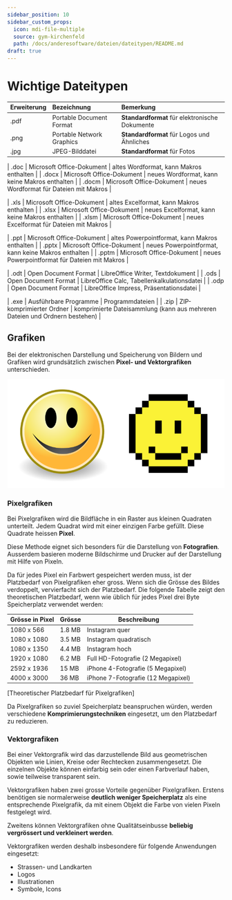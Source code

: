 ```yaml
---
sidebar_position: 10
sidebar_custom_props:
  icon: mdi-file-multiple
  source: gym-kirchenfeld
  path: /docs/anderesoftware/dateien/dateitypen/README.md
draft: true
---
```


# Wichtige Dateitypen



| Erweiterung                                                        | Bezeichnung               | Bemerkung                                      |
| :----------------------------------------------------------------- | :------------------------ | :--------------------------------------------- |
| <Icon icon="mdi-file-pdf-box" size="2.6rem" color="#FF3500"/> .pdf | Portable Document Format  | **Standardformat** für elektronische Dokumente |
| <Icon icon="mdi-file-image" size="2.6rem" color="#3348b5"/> .png   | Portable Network Graphics | **Standardformat** für Logos und Ähnliches     |
| <Icon icon="mdi-file-image" size="2.6rem" color="#3348b5"/> .jpg   | JPEG-Bilddatei            | **Standardformat** für Fotos                   |

| <Icon icon="mdi-file-word" size="2.6rem" color="#00a2ed"/> .doc | Microsoft Office-Dokument         | altes Wordformat, kann Makros enthalten          |
| <Icon icon="mdi-file-word" size="2.6rem" color="#00a2ed"/> .docx | Microsoft Office-Dokument         | neues Wordformat, kann keine Makros enthalten |
| <Icon icon="mdi-file-word" size="2.6rem" color="#00a2ed"/> .docm | Microsoft Office-Dokument         | neues Wordformat für Dateien mit Makros |

| <Icon icon="mdi-file-excel" size="2.6rem" color="#7FBA00"/> .xls | Microsoft Office-Dokument         | altes Excelformat, kann Makros enthalten          |
| <Icon icon="mdi-file-excel" size="2.6rem" color="#7FBA00"/> .xlsx | Microsoft Office-Dokument         | neues Excelformat, kann keine Makros enthalten |
| <Icon icon="mdi-file-excel" size="2.6rem" color="#7FBA00"/> .xlsm | Microsoft Office-Dokument         | neues Excelformat für Dateien mit Makros |

| <Icon icon="mdi-file-powerpoint" size="2.6rem" color="#F25022"/> .ppt | Microsoft Office-Dokument         | altes Powerpointformat, kann Makros enthalten          |
| <Icon icon="mdi-file-powerpoint" size="2.6rem" color="#F25022"/> .pptx | Microsoft Office-Dokument         | neues Powerpointformat, kann keine Makros enthalten |
| <Icon icon="mdi-file-powerpoint" size="2.6rem" color="#F25022"/> .pptm | Microsoft Office-Dokument         | neues Powerpointformat für Dateien mit Makros |

| <Icon icon="mdi-file-document" size="2.6rem" color="#0369A3"/> .odt | Open Document Format              | LibreOffice Writer, Textdokument |
| <Icon icon="mdi-file-chart" size="2.6rem" color="#18A303"/> .ods | Open Document Format              | LibreOffice Calc, Tabellenkalkulationsdatei |
| <Icon icon="mdi-file-eye" size="2.6rem" color="#A33E03"/> .odp | Open Document Format              | LibreOffice Impress, Präsentationsdatei |

| <Icon icon="mdi-file-alert" size="2.6rem" color="#666"/> .exe | Ausführbare Programme             | Programmdateien |
| <Icon icon="mdi-folder-zip" size="2.6rem" color="#F8D775"/> .zip | ZIP-komprimierter Ordner          | komprimierte Dateisammlung (kann aus mehreren Dateien und Ordnern bestehen) |



## Grafiken

Bei der elektronischen Darstellung und Speicherung von Bildern und Grafiken wird grundsätzlich zwischen **Pixel- und Vektorgrafiken** unterschieden.

![Smiley als Vektor- und Pixelgrafik](./smiley-pixel-vektor.png)

### Pixelgrafiken

Bei Pixelgrafiken wird die Bildfläche in ein Raster aus kleinen Quadraten unterteilt. Jedem Quadrat wird mit einer einzigen Farbe gefüllt. Diese Quadrate heissen **Pixel**.

Diese Methode eignet sich besonders für die Darstellung von **Fotografien**. Ausserdem basieren moderne Bildschirme und Drucker auf der Darstellung mit Hilfe von Pixeln.

Da für jedes Pixel ein Farbwert gespeichert werden muss, ist der Platzbedarf von Pixelgrafiken eher gross. Wenn sich die Grösse des Bildes verdoppelt, vervierfacht sich der Platzbedarf. Die folgende Tabelle zeigt den theoretischen Platzbedarf, wenn wie üblich für jedes Pixel drei Byte Speicherplatz verwendet werden:

| Grösse in Pixel | Grösse | Beschreibung                       |
| --------------- | ------ | ---------------------------------- |
| 1080 x 566      | 1.8 MB | Instagram quer                     |
| 1080 x 1080     | 3.5 MB | Instagram quadratisch              |
| 1080 x 1350     | 4.4 MB | Instagram hoch                     |
| 1920 x 1080     | 6.2 MB | Full HD-Fotografie (2 Megapixel)   |
| 2592 x 1936     | 15 MB  | iPhone 4-Fotografie (5 Megapixel)  |
| 4000 x 3000     | 36 MB  | iPhone 7-Fotografie (12 Megapixel) |
[Theoretischer Platzbedarf für Pixelgrafiken]

Da Pixelgrafiken so zuviel Speicherplatz beanspruchen würden, werden verschiedene **Komprimierungstechniken** eingesetzt, um den Platzbedarf zu reduzieren.

### Vektorgrafiken

Bei einer Vektorgrafik wird das darzustellende Bild aus geometrischen Objekten wie Linien, Kreise oder Rechtecken zusammengesetzt. Die einzelnen Objekte können einfarbig sein oder einen Farbverlauf haben, sowie teilweise transparent sein.

Vektorgrafiken haben zwei grosse Vorteile gegenüber Pixelgrafiken. Erstens benötigen sie normalerweise **deutlich weniger Speicherplatz** als eine entsprechende Pixelgrafik, da mit einem Objekt die Farbe von vielen Pixeln festgelegt wird.

Zweitens können Vektorgrafiken ohne Qualitätseinbusse **beliebig vergrössert und verkleinert werden**.

Vektorgrafiken werden deshalb insbesondere für folgende Anwendungen eingesetzt:

* Strassen- und Landkarten
* Logos
* Illustrationen
* Symbole, Icons
